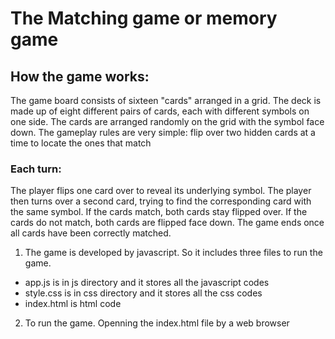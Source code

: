 # The Matching game or memory game 

## How the game works:

The game board consists of sixteen "cards" arranged in a grid. The deck is made up of eight different pairs of cards, each with different symbols on one side. The cards are arranged randomly on the grid with the symbol face down. The gameplay rules are very simple: flip over two hidden cards at a time to locate the ones that match

### Each turn:

The player flips one card over to reveal its underlying symbol.
The player then turns over a second card, trying to find the corresponding card with the same symbol.
If the cards match, both cards stay flipped over.
If the cards do not match, both cards are flipped face down.
The game ends once all cards have been correctly matched.

1. The game is developed by javascript. So it includes three files to run the game.  
  * app.js is in js directory and it stores all the javascript codes  
  * style.css is in css directory and it stores all the css codes  
  * index.html is html code  

2. To run the game. Openning the index.html file by a web browser 
